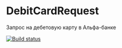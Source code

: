 # DebitCardRequest
Запрос на дебетовую карту в Альфа-банке

[![Build status](https://ci.appveyor.com/api/projects/status/7g66vdix5riw6fg0?svg=true)](https://ci.appveyor.com/project/HolzQA/debitcardrequest)

